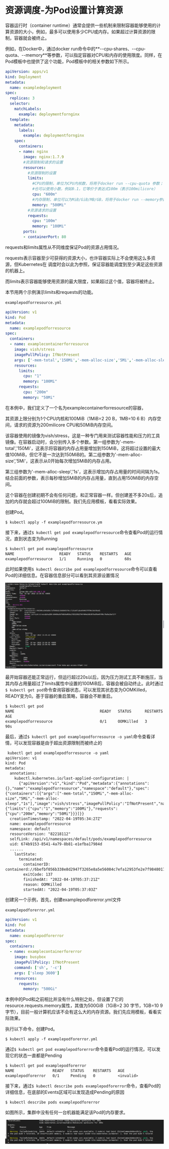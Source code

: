 # 资源调度-为Pod设置计算资源



容器运行时（container runtime）通常会提供一些机制来限制容器能够使用的计算资源的大小，例如，最多可以使用多少CPU或内存。如果超过计算资源的限制，容器就会被终止。

例如，在Docker中，通过docker run命令中的**--cpu-shares、--cpu-quota、--memory**等参数，可以指定容器对CPU和内存的使用限度。同样，在Pod模板中也提供了这个功能，Pod模板中的相关参数如下所示。

```yaml
apiVersion: apps/v1
kind: Deployment
metadata:
  name: exampledeployment
spec:
  replicas: 3
  selector:
    matchLabels:
      example: deploymentfornginx
  template:
    metadata:
      labels:
        example: deploymentfornginx
    spec:
      containers:
      - name: nginx
        image: nginx:1.7.9
        #资源限制和请求的设置
        resources:
          #资源限制的设置
          limits:
            #CPU的限制，单位为CPU内核数，将用于docker run --cpu-quota 参数；
            #也可以使用小数，例如0.1，它等价于表达式100m（表示100milicore）
            cpu: "600m"
            #内存限制，单位可以为MiB/GiB/MB/GB，将用于docker run --memory参数，
            memory: "500Mi"
          #资源请求的设置
          requests:
            cpu: "100m"
            memory: "100Mi"
        ports:
        - containerPort: 80
```



requests和limits属性从不同维度保证Pod的资源占用情况。

requests表示容器至少可获得的资源大小，也许容器实际上不会使用这么多资源，但Kubernetes在
调度时会以此为参照，保证容器能调度到至少满足这些资源的机器上。

而limits表示容器能够使用资源的最大限度，如果超过这个值，容器将被终止。

本节用两个示例演示limits和requests的功能。

`examplepodforresource.yml`

```yaml
apiVersion: v1
kind: Pod
metadata:
  name: examplepodforresource
spec:
  containers:
  - name: examplecontainerforresource
    image: vish/stress
    imagePullPolicy: IfNotPresent
    args: ['-mem-total','150Mi','-mem-alloc-size','5Mi','-mem-alloc-sleep','1s']
    resources:
      limits:
        cpu: "1"
        memory: "100Mi"
      requests:
        cpu: "200m"
        memory: "50Mi"
```

在本例中，我们定义了一个名为examplecontainerforresource的容器，

其资源上限分别为1个CPU内核和100MiB（1MiB=2 20 B，1MB=10 6 B）内存空间，请求的资源为200milicore CPU和50MiB内存空间。

该容器使用的镜像为vish/stress，这是一种专门用来测试容器性能和压力的工具镜像。在容器启动时，会分别传入多个参数。第一组参数为'-mem-total','150Mi'，这表示将容器的内存占用量增加到150MiB，这将超过设置的最大值100MiB，但它不是一次达到150MiB的。第二组参数为'-mem-alloc-size','5Mi'，这表示从0开始每次增加5MiB的内存占用。

第三组参数为'-mem-alloc-sleep','1s'，这表示增加内存占用量的时间间隔为1s。结合前面的参数，表示每秒增加5MiB的内存占用量，直到占用150MiB的内存空间。

这个容器在创建初期不会有任何问题，和正常容器一样。但创建差不多20s后，追加的内存就会超过100MiB的限制。我们先应用模板，看看实际效果。

创建Pod。

```shell
$ kubectl apply -f examplepodforresource.ym
```

接下来，通过`$ kubectl get pod examplepodforresource`命令查看Pod的运行情况，直到状态变为Running

```shell
$ kubectl get pod examplepodforresource
NAME                    READY   STATUS    RESTARTS   AGE
examplepodforresource   1/1     Running   0          60s
```

此时如果使用`$ kubectl describe pod examplepodforresource`命令可以查看Pod的详细信息。在容器信息部分可以看到其资源设置情况

![](../../_static/image-20220419133647324.png)

最开始容器还能正常运行，但运行超过20s以后，因为压力测试工具不断施压，当其内存占用量超过了limits属性中设置的100MiB后，容器会被自动终止。此时通过`$ kubectl get pod`命令查询容器状态，可以发现其状态变为OOMKilled，READY变为0。基于容器的重启策略，容器会不断重启。

```shell
$ kubectl get pod
NAME                                      READY   STATUS      RESTARTS   AGE
examplepodforresource                     0/1     OOMKilled   3          90s
```

最后，通过`$ kubectl get pod examplepodforresource -o yaml`命令查看详情，可以发现容器是由于超出资源限制而被终止的

```
 kubectl get pod examplepodforresource -o yaml
apiVersion: v1
kind: Pod
metadata:
  annotations:
    kubectl.kubernetes.io/last-applied-configuration: |
      {"apiVersion":"v1","kind":"Pod","metadata":{"annotations":{},"name":"examplepodforresource","namespace":"default"},"spec":{"containers":[{"args":["-mem-total","150Mi","-mem-alloc-size","5Mi","-mem-alloc-sleep","1s"],"image":"vish/stress","imagePullPolicy":"IfNotPresent","name":"examplecontainerforresource","resources":{"limits":{"cpu":"1","memory":"100Mi"},"requests":{"cpu":"200m","memory":"50Mi"}}}]}}
  creationTimestamp: "2022-04-19T05:34:27Z"
  name: examplepodforresource
  namespace: default
  resourceVersion: "82218112"
  selfLink: /api/v1/namespaces/default/pods/examplepodforresource
  uid: 674b9153-8541-4a79-8b81-e1efba17984d
  ......
    lastState:
      terminated:
        containerID: containerd://6befbf056b338e8d2947f3265e8a5e56084c7efa12953fe2e7f9848017e8ed01
        exitCode: 137
        finishedAt: "2022-04-19T05:37:21Z"
        reason: OOMKilled
        startedAt: "2022-04-19T05:37:03Z"
```

创建另一个示例，首先，创建examplepodforerror.yml文件

`examplepodforerror.yml`

```yaml
apiVersion: v1
kind: Pod
metadata:
  name: examplepodforerror
spec:
  containers:
  - name: examplecontainerforerror
    image: busybox
    imagePullPolicy: IfNotPresent
    command: ['sh', '-c']
    args: ['sleep 3600']
    resources:
      requests:
        memory: "500Gi"
```

本例中的Pod和之前相比并没有什么特别之处，但设置了它的resource.requests.memory属性，其值为500GiB（1GiB=2 30 字节，1GB=10 9 字节），目前一般计算机应该不会有这么大的内存资源。我们先应用模板，看看实际效果。

执行以下命令，创建Pod。

```shell
$ kubectl apply -f examplepodforerror.yml
```

通过`$ kubectl get pod examplepodforerror`命令查看Pod的运行情况，可以发现它的状态一直都是Pending

```shell
$ kubectl get pod examplepodforerror
NAME                 READY   STATUS    RESTARTS   AGE
examplepodforerror   0/1     Pending   0          <invalid>
```

接下来，通过`$ kubectl describe pods examplepodforerror`命令，查看Pod的详细信息，在底部的Events区域可以发现造成Pending的原因

```shell
$ kubectl describe pods examplepodforerror
```

如图所示，集群中没有任何一台机器能满足该Pod的内存要求。

![](../../_static/image-20220419134730357.png)

